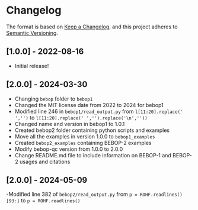 # Changelog

The format is based on [Keep a Changelog](https://keepachangelog.com/en/1.0.0/), and this project adheres to [Semantic Versioning](https://semver.org/spec/v2.0.0.html).

## [1.0.0] - 2022-08-16

- Initial release!

## [2.0.0] - 2024-03-30

- Changing ``bebop`` folder to ``bebop1``
- Changed the MIT license date from 2022 to 2024 for bebop1
- Modified line 246 in ``bebop1/read_output.py`` from ``l[11:20].replace(' ','')``  to ``l[11:20].replace(' ','').replace('\n',''))``
- Changed name and version in bebop1 to 1.0.1
- Created  bebop2 folder containing python scripts and examples
- Move all the examples in version 1.0.0 to ``bebop1_examples``
- Created ``bebop2_examples`` containing BEBOP-2 examples
- Modify bebop-qc version from 1.0.0 to 2.0.0
- Change README.md file to include information on BEBOP-1 and BEBOP-2 usages and citations 

## [2.0.0] - 2024-05-09
-Modified line 382 of ``bebop2/read_output.py`` from ``p = ROHF.readlines()[93:]`` to ``p = ROHF.readlines()``